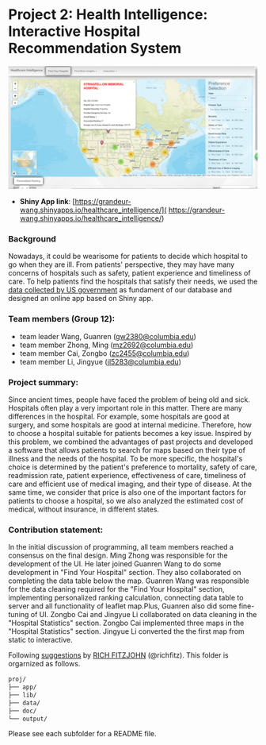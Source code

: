 # Project 2: Health Intelligence: Interactive Hospital Recommendation System 

![image](figs/screen_ui.png)


+ **Shiny App link**: [https://grandeur-wang.shinyapps.io/healthcare_intelligence/]( https://grandeur-wang.shinyapps.io/healthcare_intelligence/)

### Background
Nowadays, it could be wearisome for patients to decide which hospital to go when they are ill. From patients' perspective, they may have many concerns of hospitals such as safety, patient experience and timeliness of care. To help patients find the hospitals that satisfy their needs, we used the [data collected by US government](https://data.cms.gov/Medicare-Inpatient/Inpatient-Prospective-Payment-System-IPPS-Provider/97k6-zzx3) as fundament of our database and designed an online app based on Shiny app. 

### Team members (Group 12):
+ team leader  Wang, Guanren (gw2380@columbia.edu)
+ team member  Zhong, Ming (mz2692@columbia.edu)
+ team member  Cai, Zongbo (zc2455@columbia.edu)
+ team member  Li, Jingyue (jl5283@columbia.edu)


### Project summary: 
Since ancient times, people have faced the problem of being old and sick. Hospitals often play a very important role in this matter. There are many differences in the hospital. For example, some hospitals are good at surgery, and some hospitals are good at internal medicine. Therefore, how to choose a hospital suitable for patients becomes a key issue. Inspired by this problem, we combined the advantages of past projects and developed a software that allows patients to search for maps based on their type of illness and the needs of the hospital. To be more specific, the hospital's choice is determined by the patient's preference to mortality, safety of care, readmission rate, patient experience, effectiveness of care, timeliness of care and efficient use of medical imaging, and their type of disease. At the same time, we consider that price is also one of the important factors for patients to choose a hospital, so we also analyzed the estimated cost of medical, without insurance, in different states.

### Contribution statement:
In the initial discussion of programming, all team members reached a consensus on the final design. Ming Zhong was responsible for the development of the UI. He later joined Guanren Wang to do some development in "Find Your Hospital" section. They also collaborated on completing the data table below the map. Guanren Wang was responsible for the data cleaning required for the "Find Your Hospital" section, implementing personalized ranking calculation, connecting data table to server and all functionality of leaflet map.Plus, Guanren also did some fine-tuning of UI. Zongbo Cai and Jingyue Li collaborated on data cleaning in the "Hospital Statistics" section. Zongbo Cai implemented three maps in the "Hospital Statistics" section. Jingyue Li converted the the first map from static to interactive.

Following [suggestions](http://nicercode.github.io/blog/2013-04-05-projects/) by [RICH FITZJOHN](http://nicercode.github.io/about/#Team) (@richfitz). This folder is orgarnized as follows.

```
proj/
├── app/
├── lib/
├── data/
├── doc/
└── output/
```

Please see each subfolder for a README file.


